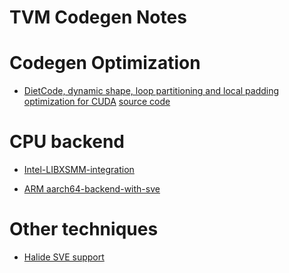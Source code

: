 # TVM Codegen Notes



# Codegen Optimization

* [DietCode, dynamic shape, loop partitioning and local padding optimization for CUDA](https://github.com/UofT-EcoSystem/DietCode) [source code](https://github.com/UofT-EcoSystem/tvm/tree/4a7edcf19382d93908f2226b226bb58f18d4e1fb#local-padding)


# CPU backend

* [Intel-LIBXSMM-integration](https://github.com/apache/tvm-rfcs/blob/main/rfcs/0046-Intel-LIBXSMM-integration.md)

* [ARM aarch64-backend-with-sve](https://github.com/apache/tvm-rfcs/blob/main/rfcs/0094-aarch64-backend-with-sve.md)

# Other techniques

* [Halide SVE support](https://github.com/halide/Halide/pull/6781)

